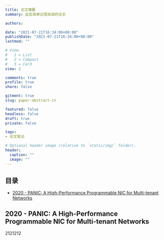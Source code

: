 ```yaml
---
title: 论文摘要
summary: 此处简单记录阅读的论文

authors:

date: "2021-07-21T16:34:00+08:00"
publishDate: "2021-07-21T16:34:00+08:00"
lastmod: ""

# View.
#   1 = List
#   2 = Compact
#   3 = Card
view: 2

comments: true
profile: true
share: false

gitment: true
slug: paper-abstract-cn

featured: false
headless: false
draft: true
private: false

tags:
- 论文笔记

# Optional header image (relative to `static/img/` folder).
header:
  caption: ""
  image: ""
---
```


## 目录
- [2020 - PANIC: A High-Performance Programmable NIC for Multi-tenant Networks](#2020---PANIC-A-High-Performance-Programmable-NIC-for-Multi-tenant-Networks)

## 2020 - PANIC: A High-Performance Programmable NIC for Multi-tenant Networks
2121212
